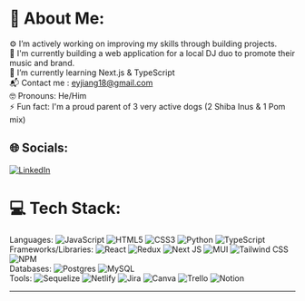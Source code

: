 # 💫 About Me:
⚙️ I’m actively working on improving my skills through building projects.<br>
🔧 I'm currently building a web application for a local DJ duo to promote their music and brand.<br>
🌱 I’m currently learning Next.js & TypeScript<br>
📬 Contact me : eyjiang18@gmail.com<br>
🤓 Pronouns: He/Him<br>
⚡ Fun fact: I'm a proud parent of 3 very active dogs (2 Shiba Inus & 1 Pom mix)


## 🌐 Socials:
[![LinkedIn](https://img.shields.io/badge/LinkedIn-%230077B5.svg?logo=linkedin&logoColor=white)](https://linkedin.com/in/https://www.linkedin.com/in/ericyjiang/) 

# 💻 Tech Stack:
Languages: 
![JavaScript](https://img.shields.io/badge/javascript-%23323330.svg?style=flat&logo=javascript&logoColor=%23F7DF1E) 
![HTML5](https://img.shields.io/badge/html5-%23E34F26.svg?style=flat&logo=html5&logoColor=white) 
![CSS3](https://img.shields.io/badge/css3-%231572B6.svg?style=flat&logo=css3&logoColor=white)
![Python](https://img.shields.io/badge/Python-3776AB?style=flat&logo=python&logoColor=white)
![TypeScript](https://img.shields.io/badge/typescript-%23007ACC.svg?style=flat&logo=typescript&logoColor=white) <br>
Frameworks/Libraries:
![React](https://img.shields.io/badge/react-%2320232a.svg?style=flat&logo=react&logoColor=%2361DAFB) 
![Redux](https://img.shields.io/badge/redux-%23593d88.svg?style=flat&logo=redux&logoColor=white) 
![Next JS](https://img.shields.io/badge/Next-black?style=flat&logo=next.js&logoColor=white)
![MUI](https://img.shields.io/badge/MUI-%230081CB.svg?style=flat&logo=mui&logoColor=white)
![Tailwind CSS](https://img.shields.io/badge/Tailwind_CSS-38B2AC?style=flat&logo=tailwind-css&logoColor=white)
![NPM](https://img.shields.io/badge/NPM-%23000000.svg?style=flat&logo=npm&logoColor=white) <br>
Databases:
![Postgres](https://img.shields.io/badge/postgres-%23316192.svg?style=flat&logo=postgresql&logoColor=white)
![MySQL](https://img.shields.io/badge/mysql-%2300f.svg?style=flat&logo=mysql&logoColor=white) <br>
Tools:
![Sequelize](https://img.shields.io/badge/sequelize-323330?style=flate&logo=sequelize&logoColor=blue)
![Netlify](https://img.shields.io/badge/Netlify-00C7B7?style=flat&logo=netlify&logoColor=white)
![Jira](https://img.shields.io/badge/Jira-0052CC?style=flat&logo=Jira&logoColor=white)
![Canva](https://img.shields.io/badge/Canva-%2300C4CC.svg?style=flat&logo=Canva&logoColor=white) 
![Trello](https://img.shields.io/badge/Trello-%23026AA7.svg?style=flat&logo=Trello&logoColor=white) 
![Notion](https://img.shields.io/badge/Notion-%23000000.svg?style=flat&logo=notion&logoColor=white)

---

